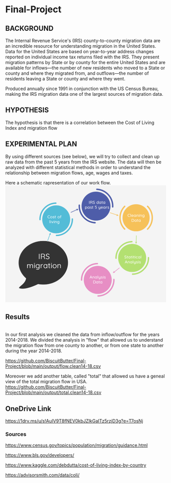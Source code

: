 # Final-Project

## BACKGROUND 

The Internal Revenue Service's (IRS) county-to-county migration data are an incredible resource for understanding migration in the United States. 
Data for the United States are based on year-to-year address changes reported on individual income tax returns filed with the IRS. They present migration patterns by State or by county for the entire United States and are available for inflows—the number of new residents who moved to a State or county and where they migrated from, and outflows—the number of residents leaving a State or county and where they went.

Produced annually since 1991 in conjunction with the US Census Bureau, making the IRS migration data one of the largest sources of migration data. 

## HYPOTHESIS

The hypothesis is that there is a correlation between the Cost of Living Index and migration flow

## EXPERIMENTAL PLAN
By using different sources (see below), we will try to collect and clean up raw data from the past 5 years from the IRS website. 
The data will then be analyzed with different statistical methods in order to understand the relationship between migration flows, age, wages and taxes.

Here a schematic rapresentation of our work flow.
![image1](/Resources/2.png?raw=true "Title")

## Results
\
In our first analysis we cleaned the data from inflow/outflow for the years 2014-2018.
We divided the analysis in "flow" that allowed us to understand the migration flow from one county to another, or from one state to another during the year 2014-2018.

https://github.com/BiscuitButter/Final-Project/blob/main/output/flow.clean14-18.csv

Moreover we add another table, called "total" that allowed us have a geneal view of the total migration flow in USA.
https://github.com/BiscuitButter/Final-Project/blob/main/output/total.clean14-18.csv
 

## OneDrive Link
https://1drv.ms/u/s!AuIV9T8fNEV0kbJZIkGaITz5rzjD3g?e=T7osNj

### Sources
https://www.census.gov/topics/population/migration/guidance.html

https://www.bls.gov/developers/

https://www.kaggle.com/debdutta/cost-of-living-index-by-country

https://advisorsmith.com/data/coli/
